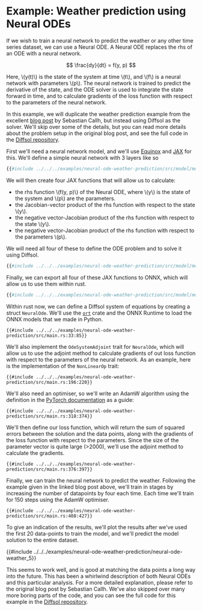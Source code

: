 # Example: Weather prediction using Neural ODEs

If we wish to train a neural network to predict the weather or any other time series dataset, we can use a Neural ODE. A Neural ODE replaces the rhs of an ODE with a neural network. 

$$
\frac{dy}{dt} = f(y, p)
$$

Here, \\(y(t)\\) is the state of the system at time \\(t\\), and \\(f\\) is a neural network with parameters \\(p\\). The neural network is trained to predict the derivative of the state, and the ODE solver is used to integrate the state forward in time, and to calculate gradients of the loss function with respect to the parameters of the neural network.

In this example, we will duplicate the weather prediction example from the excellent [blog post](https://sebastiancallh.github.io/post/neural-ode-weather-forecast/) by Sebastian Callh, but instead using Diffsol as the solver. We'll skip over some of the details, but you can read more details about the problem setup in the original blog post, and see the full code in the [Diffsol repository](https://github.com/martinjrobins/diffsol).

First we'll need a neural network model, and we'll use [Equinox](https://github.com/patrick-kidger/equinox) and [JAX](https://docs.jax.dev/en/latest/index.html) for this. We'll define a simple neural network with 3 layers like so

```python
{{#include ../../../examples/neural-ode-weather-prediction/src/model/model.py:39:54}}
```

We will then create four JAX functions that will allow us to calculate:
- the rhs function \\(f(y, p)\\) of the Neural ODE, where \\(y\\) is the state of the system and \\(p\\) are the parameters.
- the Jacobian-vector product of the rhs function with respect to the state \\(y\\).
- the negative vector-Jacobian product of the rhs function with respect to the state \\(y\\).
- the negative vector-Jacobian product of the rhs function with respect to the parameters \\(p\\).

We will need all four of these to define the ODE problem and to solve it using Diffsol.

```python
{{#include ../../../examples/neural-ode-weather-prediction/src/model/model.py:57:80}}
```

Finally, we can export all four of these JAX functions to ONNX, which will allow us to use them within rust.

```python
{{#include ../../../examples/neural-ode-weather-prediction/src/model/model.py:25:33}}
```

Within rust now, we can define a Diffsol system of equations by creating a struct `NeuralOde`. We'll use the [`ort`](https://ort.pyke.io/) crate and the ONNX Runtime to load the ONNX models that we made in Python.

```rust,ignore
{{#include ../../../examples/neural-ode-weather-prediction/src/main.rs:33:85}}
```

We'll also implement the `OdeSystemAdjoint` trait for `NeuralOde`, which will allow us to use the adjoint method to calculate gradients of out loss function with respect to the parameters of the neural network. As an example, here is the implementation of the `NonLinearOp` trait:

```rust,ignore
{{#include ../../../examples/neural-ode-weather-prediction/src/main.rs:196:220}}
```

We'll also need an optimiser, so we'll write an AdamW algorithm using the definition in the [PyTorch documentation](https://pytorch.org/docs/stable/generated/torch.optim.AdamW.html) as a guide:

```rust,ignore
{{#include ../../../examples/neural-ode-weather-prediction/src/main.rs:318:374}}
```

We'll then define our loss function, which will return the sum of squared errors between the solution and the data points, along with the gradients of the loss function with respect to the parameters. Since the size of the parameter vector is quite large (>2000), we'll use the adjoint method to calculate the gradients.

```rust,ignore
{{#include ../../../examples/neural-ode-weather-prediction/src/main.rs:376:397}}
```

Finally, we can train the neural network to predict the weather. Following the example given in the linked blog post above, we'll train in stages by increasing the number of datapoints by four each time. Each time we'll train for 150 steps using the AdamW optimiser.

```rust,ignore
{{#include ../../../examples/neural-ode-weather-prediction/src/main.rs:408:427}}
```

To give an indication of the results, we'll plot the results after we've used the first 20 data-points to train the model, and we'll predict the model solution to the entire dataset.

{{#include ../../../examples/neural-ode-weather-prediction/neural-ode-weather_5}}

This seems to work well, and is good at matching the data points a long way into the future. This has been a whirlwind description of both Neural ODEs and this particular analysis. For a more detailed explanation, please refer to the original blog post by Sebastian Callh. We've also skipped over many more boring parts of the code, and you can see the full code for this example in the [Diffsol repository](https://github.com/martinjrobins/diffsol).
